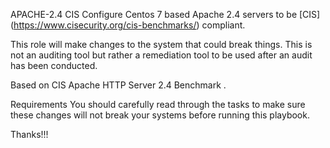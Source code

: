 APACHE-2.4 CIS
Configure Centos 7 based Apache 2.4 servers to be [CIS] (https://www.cisecurity.org/cis-benchmarks/) compliant.

This role will make changes to the system that could break things. This is not an auditing tool but rather a remediation tool to be used after an audit has been conducted.

Based on CIS Apache HTTP Server 2.4 Benchmark .

Requirements
You should carefully read through the tasks to make sure these changes will not break your systems before running this playbook.

Thanks!!!
